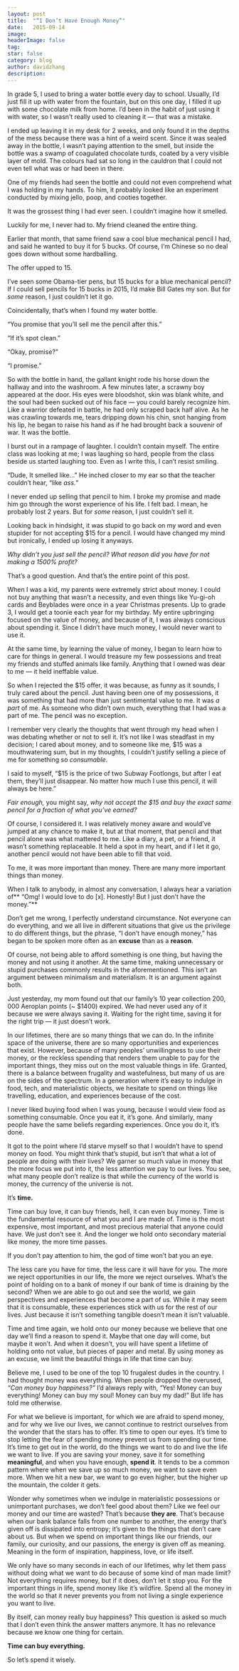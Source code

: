 ```yaml
---
layout:	post
title:	"“I Don’t Have Enough Money”"
date:	2015-09-14
image:
headerImage: false
tag:
star: false
category: blog
author: davidzhang
description:
---
```


  In grade 5, I used to bring a water bottle every day to school. Usually, I’d just fill it up with water from the fountain, but on this one day, I filled it up with some chocolate milk from home. I’d been in the habit of just using it with water, so I wasn’t really used to cleaning it — that was a mistake.

I ended up leaving it in my desk for 2 weeks, and only found it in the depths of the mess because there was a hint of a weird scent. Since it was sealed away in the bottle, I wasn’t paying attention to the smell, but inside the bottle was a swamp of coagulated chocolate turds, coated by a very visible layer of mold. The colours had sat so long in the cauldron that I could not even tell what was or had been in there.

One of my friends had seen the bottle and could not even comprehend what I was holding in my hands. To him, it probably looked like an experiment conducted by mixing jello, poop, and cooties together.

It was the grossest thing I had ever seen. I couldn’t imagine how it smelled.

Luckily for me, I never had to. My friend cleaned the entire thing.

Earlier that month, that same friend saw a cool blue mechanical pencil I had, and said he wanted to buy it for 5 bucks. Of course, I’m Chinese so no deal goes down without some hardballing.

The offer upped to 15.

I’ve seen some Obama-tier pens, but 15 bucks for a blue mechanical pencil? If I could sell pencils for 15 bucks in 2015, I’d make Bill Gates my son. But for *some* reason, I just couldn’t let it go.

Coincidentally, that’s when I found my water bottle.

“You promise that you’ll sell me the pencil after this.”

“If it’s spot clean.”

“Okay, promise?”

“I promise.”

So with the bottle in hand, the gallant knight rode his horse down the hallway and into the washroom. A few minutes later, a scrawny boy appeared at the door. His eyes were bloodshot, skin was blank white, and the soul had been sucked out of his face — you could barely recognize him. Like a warrior defeated in battle, he had only scraped back half alive. As he was crawling towards me, tears dripping down his chin, snot hanging from his lip, he began to raise his hand as if he had brought back a souvenir of war. It was the bottle.

I burst out in a rampage of laughter. I couldn’t contain myself. The entire class was looking at me; I was laughing so hard, people from the class beside us started laughing too. Even as I write this, I can’t resist smiling.

“Dude, It smelled like…” He inched closer to my ear so that the teacher couldn’t hear, “like *ass.*”

I never ended up selling that pencil to him. I broke my promise and made him go through the worst experience of his life. I felt bad. I mean, he probably lost 2 years. But for *some* reason, I just couldn’t sell it.

Looking back in hindsight, it was stupid to go back on my word and even stupider for not accepting $15 for a pencil. I would have changed my mind but ironically, I ended up losing it anyways.

*Why didn’t you just sell the pencil? What reason did you have for not making a 1500% profit?*

That’s a good question. And that’s the entire point of this post.

When I was a kid, my parents were extremely strict about money. I could not buy anything that wasn’t a necessity, and even things like Yu-gi-oh cards and Beyblades were once in a year Christmas presents. Up to grade 3, I would get a toonie each year for my birthday. My entire upbringing focused on the value of money, and because of it, I was always conscious about spending it. Since I didn’t have much money, I would never want to use it.

At the same time, by learning the value of money, I began to learn how to care for things in general. I would treasure my few possessions and treat my friends and stuffed animals like family. Anything that I owned was dear to me — it held ineffable value.

So when I rejected the $15 offer, it was because, as funny as it sounds, I truly cared about the pencil. Just having been one of my possessions, it was something that had more than just sentimental value to me. It was *a part* of me. As someone who didn’t own much, everything that I had was a part of me. The pencil was no exception.

I remember very clearly the thoughts that went through my head when I was debating whether or not to sell it. It’s not like I was steadfast in my decision; I cared about money, and to someone like me, $15 was a mouthwatering sum, but in my thoughts, I couldn’t justify selling a piece of me for something so *consumable*.

I said to myself, “$15 is the price of two Subway Footlongs, but after I eat them, they’ll just disappear. No matter how much I use this pencil, it will always be here.”

*Fair enough,* you might say, *why not accept the $15 and buy the exact same pencil for a fraction of what you’ve earned?*

Of course, I considered it. I was relatively money aware and would’ve jumped at any chance to make it, but at that moment, that pencil and that pencil alone was what mattered to me. Like a diary, a pet, or a friend, it wasn’t something replaceable. It held a spot in my heart, and if I let it go, another pencil would not have been able to fill that void.

To me, it was more important than money. There are many more important things than money.

When I talk to anybody, in almost any conversation, I always hear a variation of** “Omg! I would love to do [x]. Honestly! But I just don’t have the money.”**

Don’t get me wrong, I perfectly understand circumstance. Not everyone can do everything, and we all live in different situations that give us the privilege to do different things, but the phrase, “I don’t have enough money,” has began to be spoken more often as an **excuse** than as a **reason**.

Of course, not being able to afford something is one thing, but having the money and not using it another. At the same time, making unnecessary or stupid purchases commonly results in the aforementioned. This isn’t an argument between minimalism and materialism. It is an argument against both.

Just yesterday, my mom found out that our family’s 10 year collection 200, 000 Aeroplan points (~ $1400) expired. We had never used any of it because we were always saving it. Waiting for the right time, saving it for the right trip — it just doesn’t work.

In our lifetimes, there are so many things that we can do. In the infinite space of the universe, there are so many opportunities and experiences that exist. However, because of many peoples’ unwillingness to use their money, or the reckless spending that renders them unable to pay for the important things, they miss out on the most valuable things in life. Granted, there is a balance between frugality and wastefulness, but many of us are on the sides of the spectrum. In a generation where it’s easy to indulge in food, tech, and materialistic objects, we hesitate to spend on things like travelling, education, and experiences because of the cost.

I never liked buying food when I was young, because I would view food as something consumable. Once you eat it, it’s gone. And similarly, many people have the same beliefs regarding experiences. Once you do it, it’s done.

It got to the point where I’d starve myself so that I wouldn’t have to spend money on food. You might think that’s stupid, but isn’t that what a lot of people are doing with their lives? We garner so much value in money that the more focus we put into it, the less attention we pay to our lives. You see, what many people don’t realize is that while the currency of the world is money, the currency of the universe is not.

It’s **time.**

Time can buy love, it can buy friends, hell, it can even buy money. Time is the fundamental resource of what you and I are made of. Time is the most expensive, most important, and most precious material that anyone could have. We just don’t see it. And the longer we hold onto secondary material like money, the more time passes.

If you don’t pay attention to him, the god of time won’t bat you an eye.

The less care you have for time, the less care it will have for you. The more we reject opportunities in our life, the more we reject ourselves. What’s the point of holding on to a bank of money if our bank of time is draining by the second? When we are able to go out and see the world, we gain perspectives and experiences that become a part of us. While it may seem that it is consumable, these experiences stick with us for the rest of our lives. Just because it isn’t something tangible doesn’t mean it isn’t valuable.

Time and time again, we hold onto our money because we believe that one day we’ll find a reason to spend it. Maybe that one day will come, but maybe it won’t. And when it doesn’t, you will have spent a lifetime of holding onto not value, but pieces of paper and metal. By using money as an excuse, we limit the beautiful things in life that time can buy.

Believe me, I used to be one of the top 10 frugalest dudes in the country. I had thought money was everything. When people dropped the overused, *“Can money buy happiness?”* I’d always reply with, “Yes! Money can buy everything! Money can buy my soul! Money can buy my dad!” But life has told me otherwise.

For what we believe is important, for which we are afraid to spend money, and for why we live our lives, we cannot continue to restrict ourselves from the wonder that the stars has to offer. It’s time to open our eyes. It’s time to stop letting the fear of spending money prevent us from spending our time. It’s time to get out in the world, do the things we want to do and live the life we want to live. If you are saving your money, save it for something **meaningful**, and when you have enough, **spend it**. It tends to be a common pattern where when we save up so much money, we want to save even more. When we hit a new bar, we want to go even higher, but the higher up the mountain, the colder it gets.

Wonder why sometimes when we indulge in materialistic possessions or unimportant purchases, we don’t feel good about them? Like we feel our money and our time are wasted? That’s because **they are**. That’s because when our bank balance falls from one number to another, the energy that’s given off is dissipated into entropy; it’s given to the things that don’t care about us. But when we spend on important things like our friends, our family, our curiosity, and our passions, the energy is given off as meaning. Meaning in the form of inspiration, happiness, love, or life itself.

We only have so many seconds in each of our lifetimes, why let them pass without doing what we want to do because of some kind of man made limit? Not everything requires money, but if it does, don’t let it stop you. For the important things in life, spend money like it’s wildfire. Spend all the money in the world so that it never prevents you from not living a single experience you want to live.

By itself, can money really buy happiness? This question is asked so much that I don’t even think the answer matters anymore. It has no relevance because we know one thing for certain.

**Time can buy everything.**

So let’s spend it wisely.
